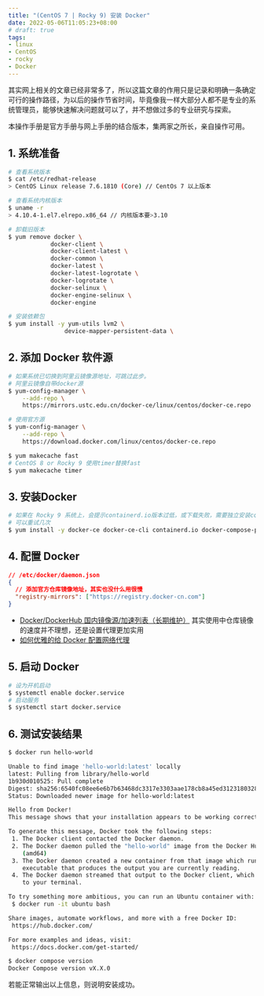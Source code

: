 ```yaml
---
title: "(CentOS 7 | Rocky 9) 安装 Docker"
date: 2022-05-06T11:05:23+08:00
# draft: true
tags: 
- linux
- CentOS
- rocky
- Docker
---
```


其实网上相关的文章已经非常多了，所以这篇文章的作用只是记录和明确一条确定可行的操作路径，为以后的操作节省时间，毕竟像我一样大部分人都不是专业的系统管理员，能够快速解决问题就可以了，并不想做过多的专业研究与探索。

本操作手册是官方手册与网上手册的结合版本，集两家之所长，亲自操作可用。

## 1. 系统准备
```bash
# 查看系统版本
$ cat /etc/redhat-release
> CentOS Linux release 7.6.1810 (Core) // CentOs 7 以上版本

# 查看系统内核版本
$ uname -r
> 4.10.4-1.el7.elrepo.x86_64 // 内核版本要>3.10

# 卸载旧版本
$ yum remove docker \
            docker-client \
            docker-client-latest \
            docker-common \
            docker-latest \
            docker-latest-logrotate \
            docker-logrotate \
            docker-selinux \
            docker-engine-selinux \
            docker-engine

# 安装依赖包
$ yum install -y yum-utils lvm2 \
                device-mapper-persistent-data \
```

## 2. 添加 Docker 软件源
```bash
# 如果系统已切换到阿里云镜像源地址，可跳过此步。
# 阿里云镜像自带docker源
$ yum-config-manager \
    --add-repo \
    https://mirrors.ustc.edu.cn/docker-ce/linux/centos/docker-ce.repo

# 使用官方源
$ yum-config-manager \
    --add-repo \
    https://download.docker.com/linux/centos/docker-ce.repo

$ yum makecache fast
# CentOS 8 or Rocky 9 使用timer替换fast
$ yum makecache timer
```

## 3. 安装Docker
```bash
# 如果在 Rocky 9 系统上，会提示containerd.io版本过低，或下载失败，需要独立安装containerd.io
# 可以重试几次
$ yum install -y docker-ce docker-ce-cli containerd.io docker-compose-plugin
```

## 4. 配置 Docker
```json
// /etc/docker/daemon.json
{
  // 添加官方仓库镜像地址，其实也没什么用很慢
  "registry-mirrors": ["https://registry.docker-cn.com"]
}
```
- [Docker/DockerHub 国内镜像源/加速列表（长期维护）](https://xuanyuan.me/blog/archives/1154?from=tencent)
其实使用中仓库镜像的速度并不理想，还是设置代理更加实用
- [如何优雅的给 Docker 配置网络代理](https://cloud.tencent.com/developer/article/1806455)

## 5. 启动 Docker
```bash
# 设为开机启动
$ systemctl enable docker.service
# 启动服务
$ systemctl start docker.service
```

## 6. 测试安装结果
```bash
$ docker run hello-world

Unable to find image 'hello-world:latest' locally
latest: Pulling from library/hello-world
1b930d010525: Pull complete
Digest: sha256:6540fc08ee6e6b7b63468dc3317e3303aae178cb8a45ed3123180328bcc1d20f
Status: Downloaded newer image for hello-world:latest

Hello from Docker!
This message shows that your installation appears to be working correctly.

To generate this message, Docker took the following steps:
 1. The Docker client contacted the Docker daemon.
 2. The Docker daemon pulled the "hello-world" image from the Docker Hub.
    (amd64)
 3. The Docker daemon created a new container from that image which runs the
    executable that produces the output you are currently reading.
 4. The Docker daemon streamed that output to the Docker client, which sent it
    to your terminal.

To try something more ambitious, you can run an Ubuntu container with:
 $ docker run -it ubuntu bash

Share images, automate workflows, and more with a free Docker ID:
 https://hub.docker.com/

For more examples and ideas, visit:
 https://docs.docker.com/get-started/

$ docker compose version
Docker Compose version vX.X.0
```
若能正常输出以上信息，则说明安装成功。